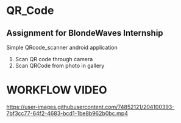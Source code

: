 # QR_Code
## Assignment for BlondeWaves Internship 

Simple QRcode_scanner android application

1. Scan QR code through camera
2. Scan QRCode from photo in gallery

# WORKFLOW VIDEO



https://user-images.githubusercontent.com/74852121/204100393-7bf3cc77-64f2-4683-bcd1-1be8b962b0bc.mp4

